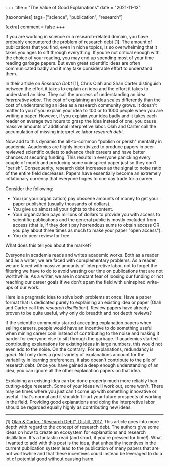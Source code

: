 +++
title = "The Value of Good Explanations"
date = "2021-11-13"

[taxonomies]
tags=["science", "publication", "research"]

[extra]
comment = false
+++

If you are working in science or a research-related domain, you have probably encountered the problem of research debt [1].
The amount of publications that you find, even in niche topics, is so overwhelming that it takes you ages to sift through everything.
If you're not critical enough with the choice of your reading, you may end up spending most of your time reading garbage papers.
But even great scientific ideas are often communicated badly and it may take considerable effort to understand them.

In their article on *Research Debt* [1], Chris Olah and Shan Carter distinguish between the effort it takes to explain an idea and the effort it takes to understand an idea.
They call the process of understanding an idea *interpretive labor*.
The cost of explaining an idea scales differently than the cost of understanding an idea as a research community grows.
It doesn't matter to you if you explain your idea to 100 or to 1000 people when you are writing a paper.
However, if you explain your idea badly and it takes each reader on average two hours to grasp the idea instead of one, you cause massive amounts of additional interpretive labor.
Olah and Carter call the accumulation of missing interpretive labor *research debt*.

Now add to this dynamic the all-to-common "publish or perish" mentality in academia.
Academics are highly incentivized to produce papers in peer-reviewed scientific outlets to advance their careers and have better chances at securing funding.
This results in everyone panicking every couple of month and producing some uninspired paper just so they don't "perish".
Consequenlty, research debt increases as the signal to noise ratio of the entire field decreases.
Papers have essentially become an extremely inflationary currency that everyone hopes to one day trade for a career.

Consider the following:

- You (or your organization) pay obscene amounts of money to get your paper published (usually thousands of dollars).
- You give up almost all your rights to the content.
- Your organization pays millions of dollars to provide you with access to scientific publications and the general public is mostly excluded from access (that is, if they don't pay horrendous sums to obtain access OR you pay about three times as much to make your paper "open access").
- You do peer review for free.

What does this tell you about the market?

Everyone in academia reads and writes academic works.
Both as a reader and as a writer, we are faced with complementary problems.
As a reader, we are faced with massive amounts of interpretive labor, not to forget the filtering we have to do to avoid wasting our time on publications that are not worthwhile.
As a writer, we are in constant fear of loosing our funding or not reaching our career goals if we don't spam the field with uninspired write-ups of our work.

Here is a pragmatic idea to solve both problems at once:
Have a paper format that is dedicated purely to explaining an existing idea or paper (Olah and Carter call this *research distillation*).
Review papers have already proven to be quite useful, why only do breadth and not depth reviews?

If the scientific community started accepting explanation papers when selling careers, people would have an incentive to do something useful when mining career coin instead of contributing to the noise and making it harder for everyone else to sift through the garbage.
If academics started contributing explanations for existing ideas in large numbers, this would not even add to the noise.
On the contrary:
For explanations, redundancy is *good*.
Not only does a great variety of explanations account for the variability in learning preferences, it also doesn't contribute to the pile of research debt.
Once you have gained a deep enough understanding of an idea, you can ignore all the other explanation papers on that idea.

Explaining an existing idea can be done properly much more reliably than cutting-edge research.
Some of your ideas will work out, some won't.
There may be times where you just can't come up with something innovative or useful.
That's normal and it shouldn't hurt your future prospects of working in the field.
Providing good explanations and doing the interpretive labor should be regarded equally highly as contributing new ideas.

---

[1] [Olah & Carter, "Research Debt", Distill, 2017.](https://doi.org/10.23915/distill.00005) This article goes into more depth with regard to the concept of research debt. The authors give some ideas on how to create an ecosystem for explanations and research distillation. It's a fantastic read (and short, if you're pressed for time!). What I wanted to add with this post is the idea, that unhealthy incentives in the current publication system lead to the publication of many papers that are not worthwhile and that these incentives could instead be leveraged to do a lot of potential good without causing harm.
